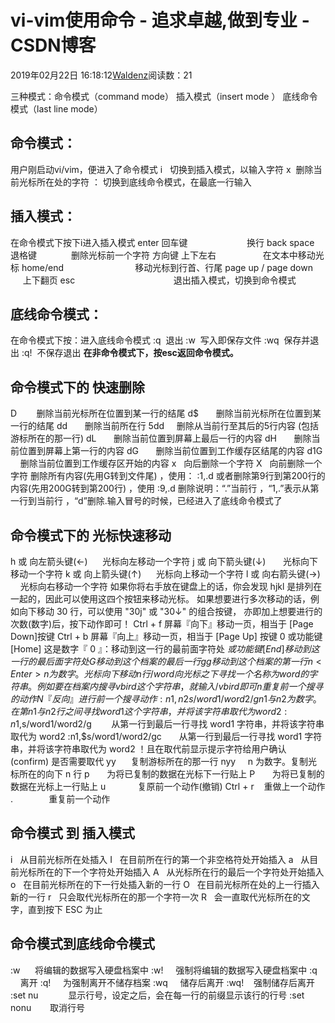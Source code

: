 
# vi-vim使用命令 - 追求卓越,做到专业 - CSDN博客


2019年02月22日 16:18:12[Waldenz](https://me.csdn.net/enter89)阅读数：21


三种模式：命令模式（command mode） 插入模式（insert mode ） 底线命令模式（last line mode）
## 命令模式：
用户刚启动vi/vim，便进入了命令模式
i   切换到插入模式，以输入字符
x  删除当前光标所在处的字符
： 切换到底线命令模式，在最底一行输入
## 插入模式：
在命令模式下按下i进入插入模式
enter 回车键                        换行
back space 退格键              删除光标前一个字符
方向键 上下左右                   在文本中移动光标
home/end                             移动光标到行首、行尾
page up / page down           上下翻页
esc                                        退出插入模式，切换到命令模式
## 底线命令模式：
在命令模式下按：进入底线命令模式
:q  退出
:w  写入即保存文件
:wq  保存并退出
:q!  不保存退出
**在非命令模式下，按esc返回命令模式。**
## 命令模式下的 快速删除
D        删除当前光标所在位置到某一行的结尾
d$       删除当前光标所在位置到某一行的结尾
dd       删除当前所在行
5dd     删除从当前行至其后的5行内容 (包括游标所在的那一行)
dL       删除当前位置到屏幕上最后一行的内容
dH       删除当前位置到屏幕上第一行的内容
dG       删除当前位置到工作缓存区结尾的内容
d1G     删除当前位置到工作缓存区开始的内容
x   向后删除一个字符
X   向前删除一个字符
删除所有内容(先用G转到文件尾) ，使用：
:1,.d
或者删除第9行到第200行的内容(先用200G转到第200行) ，使用
:9,.d
删除说明：“.”当前行 ，“1,.”表示从第一行到当前行 ，“d”删除.输入冒号的时候，已经进入了底线命令模式了
## 命令模式下的 光标快速移动
h 或 向左箭头键(←)      光标向左移动一个字符
j 或 向下箭头键(↓)       光标向下移动一个字符
k 或 向上箭头键(↑)      光标向上移动一个字符
l 或 向右箭头键(→)       光标向右移动一个字符
如果你将右手放在键盘上的话，你会发现 hjkl 是排列在一起的，因此可以使用这四个按钮来移动光标。 如果想要进行多次移动的话，例如向下移动 30 行，可以使用 "30j" 或 "30↓" 的组合按键， 亦即加上想要进行的次数(数字)后，按下动作即可！
Ctrl + f 屏幕『向下』移动一页，相当于 [Page Down]按键
Ctrl + b 屏幕『向上』移动一页，相当于 [Page Up] 按键
0 或功能键[Home] 这是数字『 0 』：移动到这一行的最前面字符处
$ 或功能键[End] 移动到这一行的最后面字符处
G 移动到这个档案的最后一行
gg 移动到这个档案的第一行
n<Enter> n 为数字。光标向下移动 n 行
/word 向光标之下寻找一个名称为 word 的字符串。例如要在档案内搜寻 vbird 这个字符串，就输入 /vbird 即可
n       重复前一个搜寻的动作
N      『反向』进行前一个搜寻动作
:n1,n2s/word1/word2/g       n1 与 n2 为数字。在第 n1 与 n2 行之间寻找 word1 这个字符串，并将该字符串取代为 word2
:n1,$s/word1/word2/g        从第一行到最后一行寻找 word1 字符串，并将该字符串取代为 word2
:n1,$s/word1/word2/gc       从第一行到最后一行寻找 word1 字符串，并将该字符串取代为 word2 ！且在取代前显示提示字符给用户确认 (confirm) 是否需要取代
yy      复制游标所在的那一行
nyy     n 为数字。复制光标所在的向下 n 行
p       为将已复制的数据在光标下一行贴上
P       为将已复制的数据在光标上一行贴上
u             复原前一个动作(撤销)
Ctrl + r    重做上一个动作
.          　 重复前一个动作
## 命令模式 到 插入模式
i   从目前光标所在处插入
I   在目前所在行的第一个非空格符处开始插入
a   从目前光标所在的下一个字符处开始插入
A   从光标所在行的最后一个字符处开始插入
o   在目前光标所在的下一行处插入新的一行
O   在目前光标所在处的上一行插入新的一行
r   只会取代光标所在的那一个字符一次
R   会一直取代光标所在的文字，直到按下 ESC 为止
## 命令模式到底线命令模式
:w      将编辑的数据写入硬盘档案中
:w!     强制将编辑的数据写入硬盘档案中
:q      离开
:q!     为强制离开不储存档案
:wq     储存后离开
:wq!    强制储存后离开
:set nu     　　显示行号，设定之后，会在每一行的前缀显示该行的行号
:set nonu  　  取消行号

